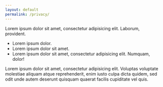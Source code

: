 ```yaml
---
layout: default
permalink: /privacy/
---
```

Lorem ipsum dolor sit amet, consectetur adipisicing elit. Laborum, provident.

- Lorem ipsum dolor.
- Lorem ipsum dolor sit amet.
- Lorem ipsum dolor sit amet, consectetur adipisicing elit. Numquam, dolor!

Lorem ipsum dolor sit amet, consectetur adipisicing elit. Voluptas voluptate molestiae aliquam atque reprehenderit, enim iusto culpa dicta quidem, sed odit unde autem deserunt quisquam quaerat facilis cupiditate vel quis.
